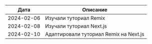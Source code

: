 | Дата       | Описание                               |
| ---------- | -------------------------------------- |
| 2024-02-06 | Изучали туториал Remix                 |
| 2024-02-08 | Изучали туториал Next.js               |
| 2024-02-10 | Адаптировали туториал Remix на Next.js |
